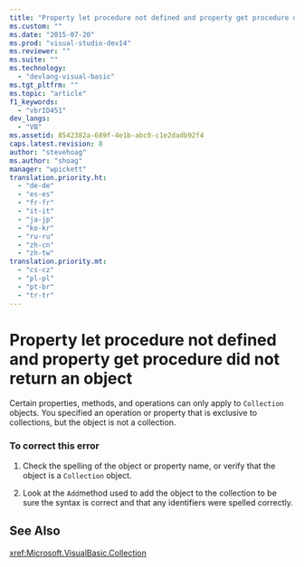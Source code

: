 ```yaml
---
title: "Property let procedure not defined and property get procedure did not return an object"
ms.custom: ""
ms.date: "2015-07-20"
ms.prod: "visual-studio-dev14"
ms.reviewer: ""
ms.suite: ""
ms.technology: 
  - "devlang-visual-basic"
ms.tgt_pltfrm: ""
ms.topic: "article"
f1_keywords: 
  - "vbrID451"
dev_langs: 
  - "VB"
ms.assetid: 8542382a-689f-4e1b-abc0-c1e2dadb92f4
caps.latest.revision: 8
author: "stevehoag"
ms.author: "shoag"
manager: "wpickett"
translation.priority.ht: 
  - "de-de"
  - "es-es"
  - "fr-fr"
  - "it-it"
  - "ja-jp"
  - "ko-kr"
  - "ru-ru"
  - "zh-cn"
  - "zh-tw"
translation.priority.mt: 
  - "cs-cz"
  - "pl-pl"
  - "pt-br"
  - "tr-tr"
---
```

# Property let procedure not defined and property get procedure did not return an object
Certain properties, methods, and operations can only apply to `Collection` objects. You specified an operation or property that is exclusive to collections, but the object is not a collection.  
  
### To correct this error  
  
1.  Check the spelling of the object or property name, or verify that the object is a `Collection` object.  
  
2.  Look at the `Add`method used to add the object to the collection to be sure the syntax is correct and that any identifiers were spelled correctly.  
  
## See Also  
 <xref:Microsoft.VisualBasic.Collection>